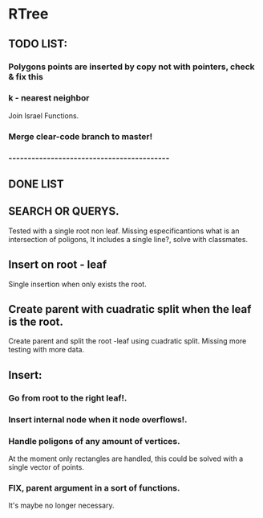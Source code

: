 # RTree

## TODO LIST:

### Polygons points are inserted by copy not with pointers, check & fix this


### k - nearest neighbor
Join Israel Functions.

### Merge clear-code branch to master!

### ------------------------------------------

## DONE LIST

## SEARCH OR QUERYS.
Tested with a single root non leaf. Missing especificantions what is an intersection of poligons,
It includes a single line?, solve with classmates.

## Insert on root - leaf
Single insertion when only exists the root. 

## Create parent with cuadratic split when the leaf is the root.
Create parent and split the root -leaf using cuadratic split. Missing more testing with more data.

## Insert:

### Go from root to the right leaf!.

### Insert internal node when it node overflows!.

### Handle poligons of any amount of vertices.
At the moment only rectangles are handled, this could be solved with a single vector of points.

### FIX, parent argument in a sort of functions.
It's maybe no longer necessary.